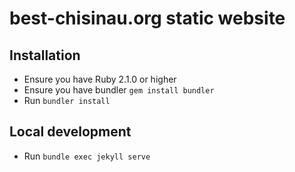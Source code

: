 # best-chisinau.org static website

## Installation

* Ensure you have Ruby 2.1.0 or higher
* Ensure you have bundler `gem install bundler`
* Run `bundler install`

## Local development

* Run `bundle exec jekyll serve`

